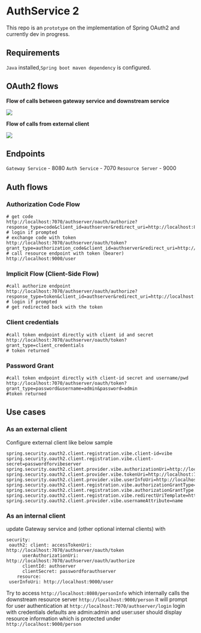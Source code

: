 # AuthService 2

This repo is an `prototype` on the implementation of Spring OAuth2 and currently dev in progress.

## Requirements

 `Java` installed,`Spring boot maven dependency` is configured.


## OAuth2 flows

**Flow of calls between gateway service and downstream service**

<img src="https://github.com/lnl/AuthService2/blob/master/doc/oauth2_microservice_flow.png" />

 **Flow of calls from external client**

<img src="https://github.com/lnl/AuthService2/blob/master/doc/external_client_flow.png" />

## Endpoints

`Gateway Service` -  8080
`Auth Service` - 7070
`Resource Server` - 9000

## Auth flows

### Authorization Code Flow

```
# get code
http://localhost:7070/authserver/oauth/authorize?response_type=code&client_id=authserver&redirect_uri=http://localhost:8080/&scope=myscope&state=Lq3pSG
# login if prompted
# exchange code with token
http://localhost:7070/authserver/oauth/token?grant_type=authorization_code&client_id=authserver&redirect_uri=http://localhost:8080/&scope=myscope&state=Lq3pSG&code=fTId6p
# call resource endpoint with token (bearer)
http://localhost:9000/user
```
### Implicit Flow (Client-Side Flow)
```
#call authorize endpoint
http://localhost:7070/authserver/oauth/authorize?response_type=token&client_id=authserver&redirect_uri=http://localhost:8080/&scope=myscope&state=Lq3pSG
# login if prompted
# get redirected back with the token
```
###  Client credentials
```
#call token endpoint directly with client id and secret
http://localhost:7070/authserver/oauth/token?grant_type=client_credentials
# token returned
```
###  Password Grant
```
#call token endpoint directly with client-id secret and username/pwd
http://localhost:7070/authserver/oauth/token?grant_type=password&username=admin&password=admin
#token returned
```

## Use cases

###  As an external client
Configure external client like below sample

```
spring.security.oauth2.client.registration.vibe.client-id=vibe
spring.security.oauth2.client.registration.vibe.client-secret=passwordforvibeserver
spring.security.oauth2.client.provider.vibe.authorizationUri=http://localhost:7070/authserver/oauth/authorize
spring.security.oauth2.client.provider.vibe.tokenUri=http://localhost:7070/authserver/oauth/token
spring.security.oauth2.client.provider.vibe.userInfoUri=http://localhost:9000/user
spring.security.oauth2.client.registration.vibe.authorizationGrantType=authorization_code
spring.security.oauth2.client.registration.vibe.authorizationGrantType.scope=myscope
spring.security.oauth2.client.registration.vibe.redirectUriTemplate=http://localhost:8081/login/oauth2/code/vibe
spring.security.oauth2.client.provider.vibe.usernameAttribute=name

```

###  As an internal client

update Gateway service and (other optional internal clients) with
```
security:
 oauth2: client: accessTokenUri: http://localhost:7070/authserver/oauth/token
      userAuthorizationUri: http://localhost:7070/authserver/oauth/authorize
      clientId: authserver
      clientSecret: passwordforauthserver
    resource:
 userInfoUri: http://localhost:9000/user
 ```

Try to access
`http://localhost:8080/personInfo` which internally calls the downstream resource server
`http://localhost:9000/person`
it will prompt for user authentication at `http://localhost:7070/authserver/login`
login with credentials defaults are admin:admin and user:user
should display resource information which is protected under `http://localhost:9000/person`

